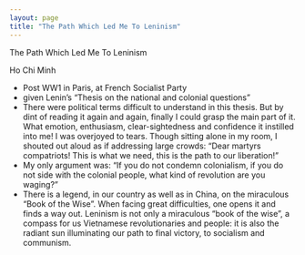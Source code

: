 ```yaml
---
layout: page
title: "The Path Which Led Me To Leninism"
---
```

The Path Which Led Me To Leninism

Ho Chi Minh

- Post WW1 in Paris, at French Socialist Party
- given Lenin’s “Thesis on the national and colonial questions”
- There were political terms difficult to understand in this thesis. But by dint of reading it again and again, finally I could grasp the main part of it. What emotion, enthusiasm, clear-sightedness and confidence it instilled into me! I was overjoyed to tears. Though sitting alone in my room, I shouted out aloud as if addressing large crowds: “Dear martyrs compatriots! This is what we need, this is the path to our liberation!”
- My only argument was: “If you do not condemn colonialism, if you do not side with the colonial people, what kind of revolution are you waging?”
- There is a legend, in our country as well as in China, on the miraculous “Book of the Wise”. When facing great difficulties, one opens it and finds a way out. Leninism is not only a miraculous “book of the wise”, a compass for us Vietnamese revolutionaries and people: it is also the radiant sun illuminating our path to final victory, to socialism and communism.
